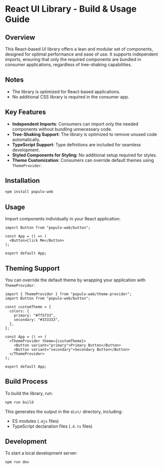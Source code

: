 # React UI Library - Build & Usage Guide

## Overview
This React-based UI library offers a lean and modular set of components, designed for optimal performance and ease of use. It supports independent imports, ensuring that only the required components are bundled in consumer applications, regardless of tree-shaking capabilities.

## Notes
- The library is optimized for React-based applications.
- No additional CSS library is required in the consumer app.

## Key Features
- **Independent Imports**: Consumers can import only the needed components without bundling unnecessary code.
- **Tree-Shaking Support**: The library is optimized to remove unused code automatically.
- **TypeScript Support**: Type definitions are included for seamless development.
- **Styled Components for Styling**: No additional setup required for styles.
- **Theme Customization**: Consumers can override default themes using `ThemeProvider`.

## Installation
```sh
npm install populo-web
```

## Usage
Import components individually in your React application:
```tsx
import Button from "populo-web/button";

const App = () => (
  <Button>Click Me</Button>
);

export default App;
```

## Theming Support
You can override the default theme by wrapping your application with `ThemeProvider`:
```tsx
import { ThemeProvider } from "populo-web/theme-provider";
import Button from "populo-web/button";

const customTheme = {
  colors: {
    primary: "#ff5733", 
    secondary: "#333333",
  },
};

const App = () => (
  <ThemeProvider theme={customTheme}>
    <Button variant="primary">Primary Button</Button>
    <Button variant="secondary">Secondary Button</Button>
  </ThemeProvider>
);

export default App;
```

## Build Process
To build the library, run:
```sh
npm run build
```
This generates the output in the `dist/` directory, including:
- ES modules (`.mjs` files)
- TypeScript declaration files (`.d.ts` files)

## Development
To start a local development server:
```sh
npm run dev
```

